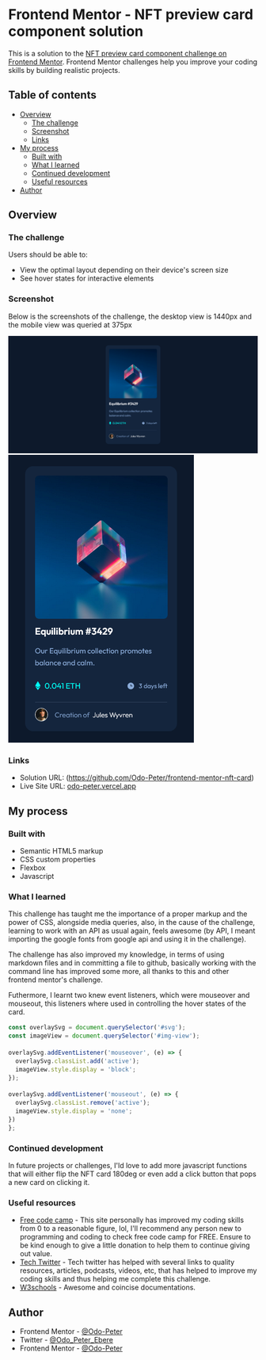 # Frontend Mentor - NFT preview card component solution

This is a solution to the [NFT preview card component challenge on Frontend Mentor](https://www.frontendmentor.io/challenges/nft-preview-card-component-SbdUL_w0U). Frontend Mentor challenges help you improve your coding skills by building realistic projects.

## Table of contents

- [Overview](#overview)
  - [The challenge](#the-challenge)
  - [Screenshot](#screenshot)
  - [Links](#links)
- [My process](#my-process)
  - [Built with](#built-with)
  - [What I learned](#what-i-learned)
  - [Continued development](#continued-development)
  - [Useful resources](#useful-resources)
- [Author](#author)

## Overview

### The challenge

Users should be able to:

- View the optimal layout depending on their device's screen size
- See hover states for interactive elements

### Screenshot

Below is the screenshots of the challenge, the desktop view is 1440px and the mobile view was queried at 375px

![](./images/desktopView.png)
![](./images/mobileView.png)

### Links

- Solution URL: (https://github.com/Odo-Peter/frontend-mentor-nft-card)
- Live Site URL: [odo-peter.vercel.app](https://frontend-mentor-nft-card-19a16yskf-odo-peter.vercel.app)

## My process

### Built with

- Semantic HTML5 markup
- CSS custom properties
- Flexbox
- Javascript

### What I learned

This challenge has taught me the importance of a proper markup and the power of CSS, alongside media queries, also, in the cause of the challenge, learning to work with an API as usual again, feels awesome (by API, I meant importing the google fonts from google api and using it in the challenge).

The challenge has also improved my knowledge, in terms of using markdown files and in committing a file to github, basically working with the command line has improved some more, all thanks to this and other frontend mentor's challenge.

Futhermore, I learnt two knew event listeners, which were mouseover and mouseout, this listeners where used in controlling the hover states of the card.

```js
const overlaySvg = document.querySelector('#svg');
const imageView = document.querySelector('#img-view');

overlaySvg.addEventListener('mouseover', (e) => {
  overlaySvg.classList.add('active');
  imageView.style.display = 'block';
});

overlaySvg.addEventListener('mouseout', (e) => {
  overlaySvg.classList.remove('active');
  imageView.style.display = 'none';
})
};
```

### Continued development

In future projects or challenges, I'ld love to add more javascript functions that will either flip the NFT card 180deg or even add a click button that pops a new card on clicking it.

### Useful resources

- [Free code camp](https://www.freecodecamp.org) - This site personally has improved my coding skills from 0 to a reasonable figure, lol, I'll recommend any person new to programming and coding to check free code camp for FREE. Ensure to be kind enough to give a little donation to help them to continue giving out value.
- [Tech Twitter](https://www.twitter.com) - Tech twitter has helped with several links to quality resources, articles, podcasts, videos, etc, that has helped to improve my coding skills and thus helping me complete this challenge.
- [W3schools](https://www.w3schools.com) - Awesome and coincise documentations.

## Author

- Frontend Mentor - [@Odo-Peter](https://www.https://frontendmentor.io/profile/Odo-Peter)
- Twitter - [@Odo_Peter_Ebere](https://www.twitter.com/iCode_X)
- Frontend Mentor - [@Odo-Peter](https://www.frontendmentor.io/profile/Odo-Peter)
